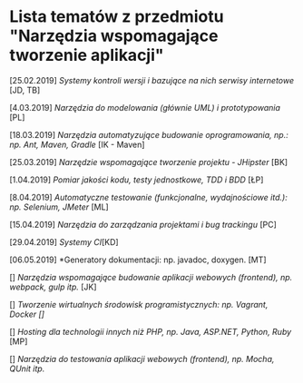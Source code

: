 # Lista tematów z przedmiotu "Narzędzia wspomagające tworzenie aplikacji"

[25.02.2019] *Systemy kontroli wersji i bazujące na nich serwisy internetowe* [JD, TB]

[4.03.2019] *Narzędzia do modelowania (głównie UML) i prototypowania* [PL]

[18.03.2019] *Narzędzia automatyzujące budowanie oprogramowania, np.: np. Ant, Maven, Gradle* [IK - Maven]

[25.03.2019] *Narzędzie wspomagające tworzenie projektu - JHipster* [BK]

[1.04.2019] *Pomiar jakości kodu, testy jednostkowe, TDD i BDD* [ŁP]

[8.04.2019] *Automatyczne testowanie (funkcjonalne, wydajnościowe itd.): np. Selenium, JMeter* [ML]

[15.04.2019] *Narzędzia do zarządzania projektami i bug trackingu* [PC]

[29.04.2019] *Systemy CI*[KD]

[06.05.2019] *Generatory dokumentacji: np. javadoc, doxygen. [MT]

[] *Narzędzia wspomagające budowanie aplikacji webowych (frontend), np. webpack, gulp itp.* [JK]

[] *Tworzenie wirtualnych środowisk programistycznych: np. Vagrant, Docker []*

[] *Hosting dla technologii innych niż PHP, np. Java, ASP.NET, Python, Ruby*  [MP]

[] *Narzędzia do testowania aplikacji webowych (frontend), np. Mocha, QUnit itp.*


